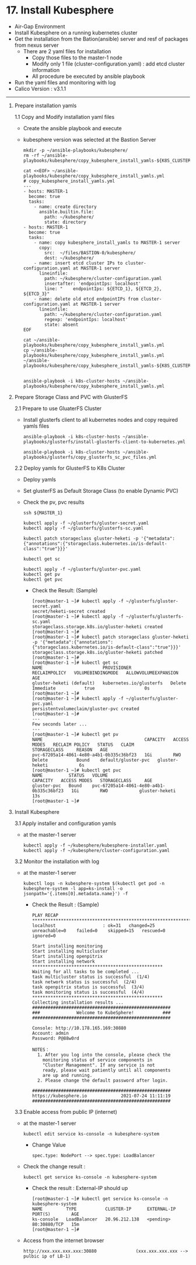 # **17. Install Kubesphere**

- Air-Gap Environment
- Install Kubesphere on a running kubernetes cluster
- Get the installation from the Bation(ansible) server and resf of packages from nexus server
  - There are 2 yaml files for installation
    - Copy those files to the master-1 node
    - Modify only 1 file (cluster-configuration.yaml) : add etcd cluster information
    - All procedure be executed by ansible playbook
- Run the yaml files and monitoring with log
- Calico Version : v3.1.1

--- 

1. Prepare installation yamls
   
    1.1 Copy and Modify installation yaml files

    - Create the ansible playbook and execute
    - kubesphere version was selected at the Bastion Server

          mkdir -p ~/ansible-playbooks/kubesphere/
          rm -rf ~/ansible-playbooks/kubesphere/copy_kubesphere_install_yamls-${K8S_CLUSTER_SHORT}.yml
          
          cat <<EOF> ~/ansible-playbooks/kubesphere/copy_kubesphere_install_yamls.yml
          # copy_kubesphere_install_yamls.yml
          ---
          - hosts: MASTER-1
            become: true
            tasks:
              - name: create directory
                ansible.builtin.file:
                  path: ~/kubesphere/
                  state: directory                      
          - hosts: MASTER-1
            become: true
            tasks:
              - name: copy kubesphere_install_yamls to MASTER-1 server
                copy:
                  src:  ~/files/BASTION-0/kubesphere/
                  dest: ~/kubesphere/
              - name: insert etcd cluster IPs to cluster-configuration.yaml at MASTER-1 server
                lineinfile:
                  path: ~/kubesphere/cluster-configuration.yaml
                  insertafter: 'endpointIps: localhost'
                  line: "    endpointIps: ${ETCD_1}, ${ETCD_2}, ${ETCD_3}"
              - name: delete old etcd endpointIPs from cluster-configuration.yaml at MASTER-1 server
                lineinfile:
                  path: ~/kubesphere/cluster-configuration.yaml
                  regexp: 'endpointIps: localhost'
                  state: absent
          EOF

          cat ~/ansible-playbooks/kubesphere/copy_kubesphere_install_yamls.yml
          cp ~/ansible-playbooks/kubesphere/copy_kubesphere_install_yamls.yml ~/ansible-playbooks/kubesphere/copy_kubesphere_install_yamls-${K8S_CLUSTER_SHORT}.yml


          ansible-playbook -i k8s-cluster-hosts ~/ansible-playbooks/kubesphere/copy_kubesphere_install_yamls.yml

2. Prepare Storage Class and PVC with GlusterFS    

    2.1 Prepare to use GluaterFS Cluster

    - Install glusterfs client to all kubernetes nodes and copy required yamls files
     
          ansible-playbook -i k8s-cluster-hosts ~/ansible-playbooks/glusterfs/install-glusterfs-client-to-kubernetes.yml

          ansible-playbook -i k8s-cluster-hosts ~/ansible-playbooks/glusterfs/copy_glusterfs_sc_pvc_files.yml

    2.2 Deploy yamls for GlusterFS to K8s Cluster 
    
    - Deploy yamls
    - Set glusterFS as Default Storage Class (to enable Dynamic PVC)
    - Check the pv, pvc results

          ssh ${MASTER_1}  

          kubectl apply -f ~/glusterfs/gluster-secret.yaml
          kubectl apply -f ~/glusterfs/glusterfs-sc.yaml

          kubectl patch storageclass gluster-heketi -p '{"metadata":{"annotations":{"storageclass.kubernetes.io/is-default-class":"true"}}}'

          kubectl get sc

          kubectl apply -f ~/glusterfs/gluster-pvc.yaml
          kubectl get pv
          kubectl get pvc         

      - Check the Result: (Sample)

            [root@master-1 ~]# kubectl apply -f ~/glusterfs/gluster-secret.yaml
            secret/heketi-secret created
            [root@master-1 ~]# kubectl apply -f ~/glusterfs/glusterfs-sc.yaml
            storageclass.storage.k8s.io/gluster-heketi created
            [root@master-1 ~]#
            [root@master-1 ~]# kubectl patch storageclass gluster-heketi -p '{"metadata":{"annotations":{"storageclass.kubernetes.io/is-default-class":"true"}}}'
            storageclass.storage.k8s.io/gluster-heketi patched
            [root@master-1 ~]#
            [root@master-1 ~]# kubectl get sc
            NAME                       PROVISIONER               RECLAIMPOLICY   VOLUMEBINDINGMODE   ALLOWVOLUMEEXPANSION   AGE
            gluster-heketi (default)   kubernetes.io/glusterfs   Delete          Immediate           true                   0s
            [root@master-1 ~]#
            [root@master-1 ~]# kubectl apply -f ~/glusterfs/gluster-pvc.yaml
            persistentvolumeclaim/gluster-pvc created
            [root@master-1 ~]#
            ---
            Few seconds later ...
            ---
            [root@master-1 ~]# kubectl get pv
            NAME                                       CAPACITY   ACCESS MODES   RECLAIM POLICY   STATUS   CLAIM                 STORAGECLASS     REASON   AGE
            pvc-67205a14-4061-4e80-a4b1-0b335c36bf23   1Gi        RWO            Delete           Bound    default/gluster-pvc   gluster-heketi            6s
            [root@master-1 ~]# kubectl get pvc
            NAME          STATUS   VOLUME                                     CAPACITY   ACCESS MODES   STORAGECLASS     AGE
            gluster-pvc   Bound    pvc-67205a14-4061-4e80-a4b1-0b335c36bf23   1Gi        RWO            gluster-heketi   13s
            [root@master-1 ~]#


3. Install Kubesphere

    3.1 Apply installer and configuration yamls

    - at the master-1 server

          kubectl apply -f ~/kubesphere/kubesphere-installer.yaml
          kubectl apply -f ~/kubesphere/cluster-configuration.yaml

    3.2 Monitor the installation with log

    - at the master-1 server

          kubectl logs -n kubesphere-system $(kubectl get pod -n kubesphere-system -l app=ks-install -o jsonpath='{.items[0].metadata.name}') -f

      - Check the Result : (Sample)

            PLAY RECAP *********************************************************************
            localhost                  : ok=31   changed=25   unreachable=0    failed=0    skipped=15   rescued=0    ignored=0

            Start installing monitoring
            Start installing multicluster
            Start installing openpitrix
            Start installing network
            **************************************************
            Waiting for all tasks to be completed ...
            task multicluster status is successful  (1/4)
            task network status is successful  (2/4)
            task openpitrix status is successful  (3/4)
            task monitoring status is successful  (4/4)
            **************************************************
            Collecting installation results ...
            #####################################################
            ###              Welcome to KubeSphere!           ###
            #####################################################

            Console: http://10.178.165.169:30880
            Account: admin
            Password: P@88w0rd

            NOTES：
              1. After you log into the console, please check the
                monitoring status of service components in
                "Cluster Management". If any service is not
                ready, please wait patiently until all components
                are up and running.
              2. Please change the default password after login.

            #####################################################
            https://kubesphere.io             2021-07-24 11:11:19
            #####################################################


    3.3 Enable access from public IP (internet)

    - at the master-1 server

          kubectl edit service ks-console -n kubesphere-system

      - Change Value

            spec.type: NodePort --> spec.type: LoadBalancer

    - Check the change result :  

          kubectl get service ks-console -n kubesphere-system

      - Check the result : External-IP should up

            [root@master-1 ~]# kubectl get service ks-console -n kubesphere-system
            NAME         TYPE           CLUSTER-IP      EXTERNAL-IP   PORT(S)        AGE
            ks-console   LoadBalancer   20.96.212.138   <pending>     80:30880/TCP   15m
            [root@master-1 ~]#

    - Access from the internet browser

          http://xxx.xxx.xxx.xxx:30880               (xxx.xxx.xxx.xxx --> pulbic ip of LB-1)
